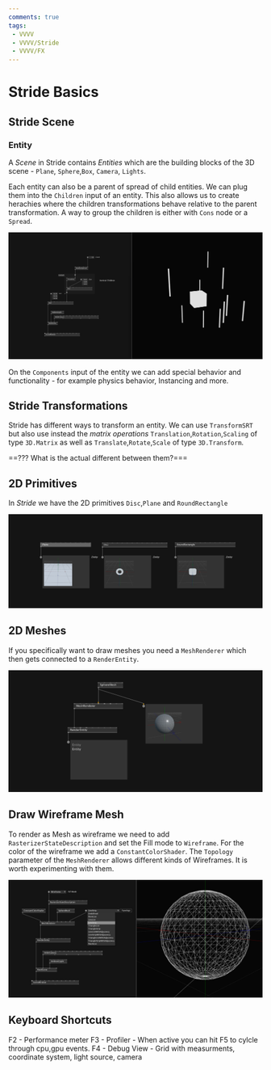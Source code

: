 ```yaml
---
comments: true
tags:
 - VVVV
 - VVVV/Stride
 - VVVV/FX
---
```


# Stride Basics

## Stride Scene

### Entity

A *Scene* in Stride contains *Entities* which are the building blocks of the 3D scene - `Plane`, `Sphere`,`Box`, `Camera`, `Lights`.

Each entity can also be a parent of spread of child entities. We can plug them into the `Children` input of an entity. This also allows us to create herachies where the children transformations behave relative to the parent transformation. A way to group the children is either with `Cons` node or a `Spread`.

![Children Entities Img](../img/StrideChildrenEntities.png)



On the `Components` input of the entity we can add special behavior and functionality - for example physics behavior, Instancing and more.


## Stride Transformations
Stride has different ways to transform an entity. We can use `TransformSRT` but also use instead the *matrix operations* `Translation`,`Rotation`,`Scaling` of type `3D.Matrix` as well as `Translate`,`Rotate`,`Scale` of type `3D.Transform`.

==??? What is the actual different between them?===

## 2D Primitives 
In *Stride* we have the 2D primitives `Disc`,`Plane` and `RoundRectangle`

![Stride 2D Primitives Img](../img/Stride2DPrimitives.png)

## 2D Meshes
If you specifically want to draw meshes you need a `MeshRenderer` which then gets connected to a `RenderEntity`.

![Meshes In Stride Img](../img/MeshRenderer.png)

## Draw Wireframe Mesh
To render as Mesh as wireframe we need to add `RasterizerStateDescription` and set the Fill mode to `Wireframe`. For the color of the wireframe we add a `ConstantColorShader`. The `Topology` parameter of the `MeshRenderer` allows different kinds of Wireframes. It is worth experimenting with them.

![Stride WireFrame Mesh Img](../img/StrideWireFrameMesh.png)



## Keyboard Shortcuts
F2 - Performance meter
F3 - Profiler - When active you can hit F5 to cylcle through cpu,gpu events.
F4 - Debug View - Grid with measurments, coordinate system, light source, camera